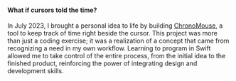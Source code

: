 #### What if cursors told the time?

In July 2023, I brought a personal idea to life by building [ChronoMouse](https://github.com/sryo/ChronoMouse), a tool to keep track of time right beside the cursor. This project was more than just a coding exercise; it was a realization of a concept that came from recognizing a need in my own workflow. Learning to program in Swift allowed me to take control of the entire process, from the initial idea to the finished product, reinforcing the power of integrating design and development skills.
